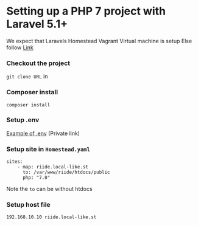 # Setting up a PHP 7 project with Laravel 5.1+

We expect that Laravels Homestead Vagrant Virtual machine is setup
Else follow [Link](https://github.com/nodes-php/readme/blob/master/Guides/Setup/setup-php7-local-enviroment.md)

### Checkout the project
`git clone URL` in

### Composer install
`composer install`

### Setup .env
[Example of .env](https://github.com/nodes-projects/readme/blob/master/server-side/laravel/homestead-env.md) (Private link)

### Setup site in `Homestead.yaml`

```
sites:
    - map: riide.local-like.st
      to: /var/www/riide/htdocs/public 
      php: "7.0"
```
Note the `to` can be without htdocs

### Setup host file

```
192.168.10.10 riide.local-like.st
```



